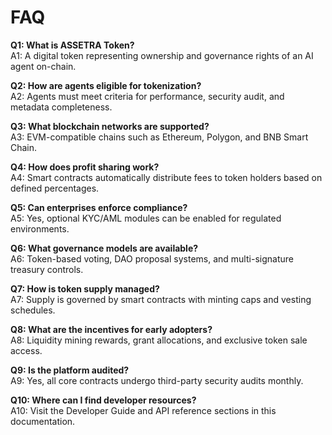 # FAQ

**Q1: What is ASSETRA Token?**\
A1: A digital token representing ownership and governance rights of an AI agent on-chain.

**Q2: How are agents eligible for tokenization?**\
A2: Agents must meet criteria for performance, security audit, and metadata completeness.

**Q3: What blockchain networks are supported?**\
A3: EVM-compatible chains such as Ethereum, Polygon, and BNB Smart Chain.

**Q4: How does profit sharing work?**\
A4: Smart contracts automatically distribute fees to token holders based on defined percentages.

**Q5: Can enterprises enforce compliance?**\
A5: Yes, optional KYC/AML modules can be enabled for regulated environments.

**Q6: What governance models are available?**\
A6: Token-based voting, DAO proposal systems, and multi-signature treasury controls.

**Q7: How is token supply managed?**\
A7: Supply is governed by smart contracts with minting caps and vesting schedules.

**Q8: What are the incentives for early adopters?**\
A8: Liquidity mining rewards, grant allocations, and exclusive token sale access.

**Q9: Is the platform audited?**\
A9: Yes, all core contracts undergo third-party security audits monthly.

**Q10: Where can I find developer resources?**\
A10: Visit the Developer Guide and API reference sections in this documentation.
